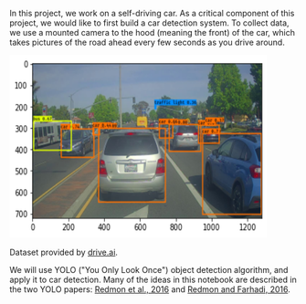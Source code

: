 
In this project, we work on a self-driving car. As a critical component of this project, we would like to first build a car detection system. To collect data, we use a mounted camera to the hood (meaning the front) of the car, which takes pictures of the road ahead every few seconds as you drive around. 

</center>
<img src="test.png" style="width:450px;height:320px;">
</center>

Dataset provided by <a href="https://www.drive.ai/">drive.ai</a>.

We will use YOLO ("You Only Look Once") object detection algorithm, and apply it to car detection. Many of the ideas in this notebook are described in the two YOLO papers: [Redmon et al., 2016](https://arxiv.org/abs/1506.02640) and [Redmon and Farhadi, 2016](https://arxiv.org/abs/1612.08242). 
